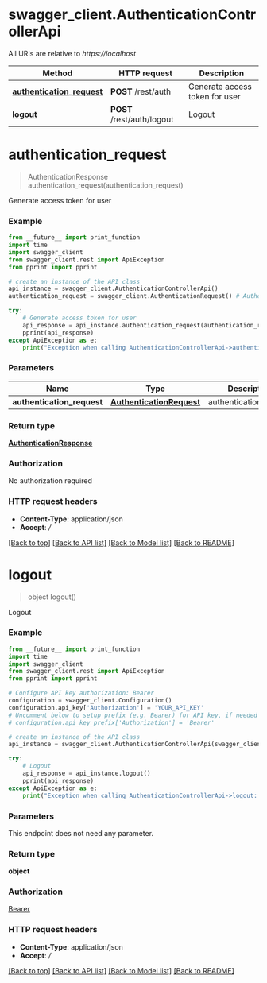 # swagger_client.AuthenticationControllerApi

All URIs are relative to *https://localhost*

Method | HTTP request | Description
------------- | ------------- | -------------
[**authentication_request**](AuthenticationControllerApi.md#authentication_request) | **POST** /rest/auth | Generate access token for user
[**logout**](AuthenticationControllerApi.md#logout) | **POST** /rest/auth/logout | Logout


# **authentication_request**
> AuthenticationResponse authentication_request(authentication_request)

Generate access token for user

### Example
```python
from __future__ import print_function
import time
import swagger_client
from swagger_client.rest import ApiException
from pprint import pprint

# create an instance of the API class
api_instance = swagger_client.AuthenticationControllerApi()
authentication_request = swagger_client.AuthenticationRequest() # AuthenticationRequest | authenticationRequest

try:
    # Generate access token for user
    api_response = api_instance.authentication_request(authentication_request)
    pprint(api_response)
except ApiException as e:
    print("Exception when calling AuthenticationControllerApi->authentication_request: %s\n" % e)
```

### Parameters

Name | Type | Description  | Notes
------------- | ------------- | ------------- | -------------
 **authentication_request** | [**AuthenticationRequest**](AuthenticationRequest.md)| authenticationRequest | 

### Return type

[**AuthenticationResponse**](AuthenticationResponse.md)

### Authorization

No authorization required

### HTTP request headers

 - **Content-Type**: application/json
 - **Accept**: */*

[[Back to top]](#) [[Back to API list]](../README.md#documentation-for-api-endpoints) [[Back to Model list]](../README.md#documentation-for-models) [[Back to README]](../README.md)

# **logout**
> object logout()

Logout

### Example
```python
from __future__ import print_function
import time
import swagger_client
from swagger_client.rest import ApiException
from pprint import pprint

# Configure API key authorization: Bearer
configuration = swagger_client.Configuration()
configuration.api_key['Authorization'] = 'YOUR_API_KEY'
# Uncomment below to setup prefix (e.g. Bearer) for API key, if needed
# configuration.api_key_prefix['Authorization'] = 'Bearer'

# create an instance of the API class
api_instance = swagger_client.AuthenticationControllerApi(swagger_client.ApiClient(configuration))

try:
    # Logout
    api_response = api_instance.logout()
    pprint(api_response)
except ApiException as e:
    print("Exception when calling AuthenticationControllerApi->logout: %s\n" % e)
```

### Parameters
This endpoint does not need any parameter.

### Return type

**object**

### Authorization

[Bearer](../README.md#Bearer)

### HTTP request headers

 - **Content-Type**: application/json
 - **Accept**: */*

[[Back to top]](#) [[Back to API list]](../README.md#documentation-for-api-endpoints) [[Back to Model list]](../README.md#documentation-for-models) [[Back to README]](../README.md)

